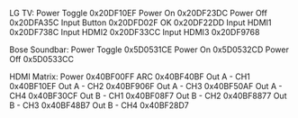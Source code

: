 LG TV:
    Power Toggle        0x20DF10EF 
    Power On            0x20DF23DC
    Power Off           0x20DFA35C
    Input Button        0x20DFD02F
    OK                  0x20DF22DD
    Input HDMI1         0x20DF738C
    Input HDMI2         0x20DF33CC
    Input HDMI3         0x20DF9768

Bose Soundbar:
    Power Toggle        0x5D0531CE 
    Power On            0x5D0532CD
    Power Off           0x5D0533CC

HDMI Matrix:
    Power               0x40BF00FF
    ARC                 0x40BF40BF
    Out A - CH1         0x40BF10EF
    Out A - CH2         0x40BF906F
    Out A - CH3         0x40BF50AF
    Out A - CH4         0x40BF30CF
    Out B - CH1         0x40BF08F7
    Out B - CH2         0x40BF8877
    Out B - CH3         0x40BF48B7
    Out B - CH4         0x40BF28D7